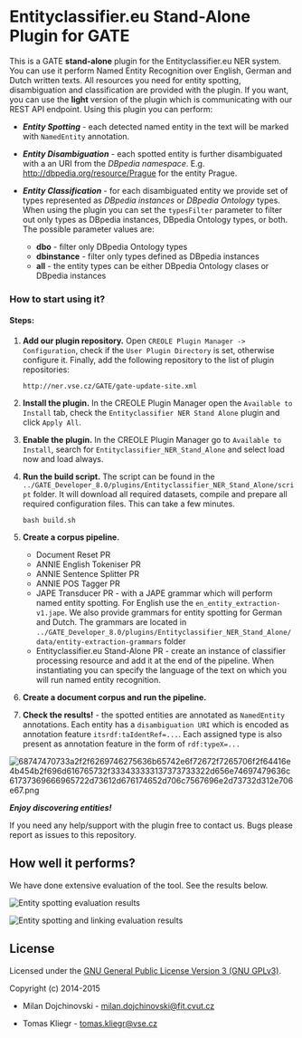 # Entityclassifier.eu Stand-Alone Plugin for GATE #

This is a GATE **stand-alone** plugin for the Entityclassifier.eu NER system. You can use it perform Named Entity Recognition over English, German and Dutch written texts. All resources you need for entity spotting, disambiguation and classification are provided with the plugin. If you want, you can use the **light** version of the plugin which is communicating with our REST API endpoint. Using this plugin you can perform:

* ***Entity Spotting*** - each detected named entity in the text will be marked with ```NamedEntity``` annotation.

* ***Entity Disambiguation*** - each spotted entity is further disambiguated with a an URI from the *DBpedia namespace*. E.g. http://dbpedia.org/resource/Prague for the entity Prague.

* ***Entity Classification*** - for each disambiguated entity we provide set of types represented as *DBpedia instances* or *DBpedia Ontology* types. When using the plugin you can set the ```typesFilter``` parameter to filter out only types as DBpedia instances, DBpedia Ontology types, or both. The possible parameter values are:
    * **dbo** - filter only DBpedia Ontology types
    * **dbinstance** - filter only types defined as DBpedia instances
    * **all** - the entity types can be either DBpedia Ontology clases or DBpedia instances


### How to start using it? ###

#### Steps: ####

1. **Add our plugin repository.** Open ```CREOLE Plugin Manager -> Configuration```, check if the ```User Plugin Directory``` is set, otherwise configure it. Finally, add the following repository to the list of plugin repositories:

    ```
    http://ner.vse.cz/GATE/gate-update-site.xml
    ```

2. **Install the plugin.**  In the CREOLE Plugin Manager open the ```Available to Install``` tab, check the ```Entityclassifier NER Stand Alone``` plugin and click ```Apply All```.

3. **Enable the plugin.** In the CREOLE Plugin Manager go to ```Available to Install```, search for ```Entityclassifier_NER_Stand_Alone``` and select load now and load always.

4. **Run the build script.** The script can be found in the ```../GATE_Developer_8.0/plugins/Entityclassifier_NER_Stand_Alone/script``` folder. It will download all required datasets, compile and prepare all required configuration files. This can take a few minutes.

    ```
    bash build.sh
    ```

5. **Create a corpus pipeline.**

    * Document Reset PR
    * ANNIE English Tokeniser PR
    * ANNIE Sentence Splitter PR
    * ANNIE POS Tagger PR
    * JAPE Transducer PR - with a JAPE grammar which will perform named entity spotting. For English use the ```en_entity_extraction-v1.jape```. We also provide grammars for entity spotting for German and Dutch. The grammars are located in ```../GATE_Developer_8.0/plugins/Entityclassifier_NER_Stand_Alone/data/entity-extraction-grammars``` folder
    * Entityclassifier.eu Stand-Alone PR - create an instance of classifier processing resource and add it at the end of the pipeline. When instantiating you can specify the language of the text on which you will run named entity recognition.

6. **Create a document corpus and run the pipeline.**

7. **Check the results!** - the spotted entities are annotated as ```NamedEntity``` annotations. Each entity has a ```disambiguation URI``` which is encoded as annotation feature ```itsrdf:taIdentRef=...```. Each assigned type is also present as annotation feature in the form of ```rdf:typeX=...```

![68747470733a2f2f6269746275636b65742e6f72672f7265706f2f64416e4b454b2f696d616765732f333433333137373733322d656e74697479636c61737369666965722d73612d676174652d706c7567696e2d73732d312e706e67.png](https://bitbucket.org/repo/jnRMq7/images/504392779-68747470733a2f2f6269746275636b65742e6f72672f7265706f2f64416e4b454b2f696d616765732f333433333137373733322d656e74697479636c61737369666965722d73612d676174652d706c7567696e2d73732d312e706e67.png)

***Enjoy discovering entities!***



If you need any help/support with the plugin free to contact us. Bugs please report as issues to this repository.

How well it performs?
------
We have done extensive evaluation of the tool. See the results below.

![Entity spotting evaluation results](https://docs.google.com/spreadsheets/d/1Zv9s91FOe84BpOWQMSWH57S7dk3C-l-UO_Wtqq63hEw/pubchart?oid=1365533162&format=image)

![Entity spotting and linking evaluation results](https://docs.google.com/spreadsheets/d/1Zv9s91FOe84BpOWQMSWH57S7dk3C-l-UO_Wtqq63hEw/pubchart?oid=1243738458&format=image)

License
------

Licensed under the [GNU General Public License Version 3 (GNU GPLv3)](http://www.gnu.org/licenses/gpl.html).

Copyright (c) 2014-2015

* Milan Dojchinovski - <milan.dojchinovski@fit.cvut.cz>

* Tomas Kliegr - <tomas.kliegr@vse.cz>